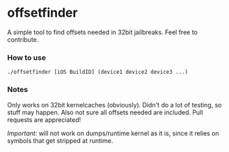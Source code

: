 # offsetfinder
A simple tool to find offsets needed in 32bit jailbreaks. Feel free to contribute.

### How to use
```
./offsetfinder [iOS BuildID] (device1 device2 device3 ...)
```

### Notes
Only works on 32bit kernelcaches (obviously). Didn't do a lot of testing, so stuff may happen. Also not sure all offsets needed are included.
Pull requests are appreciated!

*Important:* will not work on dumps/runtime kernel as it is, since it relies on symbols that get stripped at runtime.
